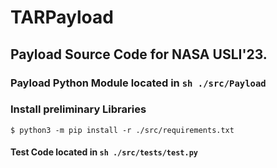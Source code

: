 # TARPayload

## Payload Source Code for NASA USLI'23.

### Payload Python Module located in ```sh ./src/Payload```
### Install preliminary Libraries
```$ python3 -m pip install -r ./src/requirements.txt```
#### Test Code located in ```sh ./src/tests/test.py```
